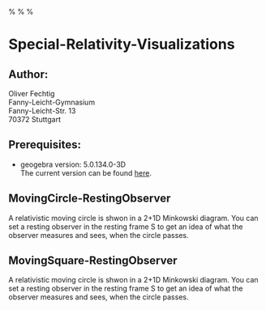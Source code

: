 %
%
%

Special-Relativity-Visualizations
=================================

Author:
-------
Oliver Fechtig  
Fanny-Leicht-Gymnasium  
Fanny-Leicht-Str. 13  
70372 Stuttgart  



Prerequisites:
--------------
* geogebra version:  5.0.134.0-3D  
    The current version can be found [here](https://www.geogebra.org/).

    

MovingCircle-RestingObserver
----------------------------
A relativistic moving circle is shwon in a 2+1D Minkowski diagram. You can set a resting observer in the resting frame S to get an idea of what the observer measures and sees, when the circle passes.



MovingSquare-RestingObserver
----------------------------
A relativistic moving circle is shwon in a 2+1D Minkowski diagram. You can set a resting observer in the resting frame S to get an idea of what the observer measures and sees, when the circle passes.
